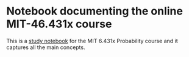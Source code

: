 # Notebook documenting the online MIT-46.431x course

This is a [study notebook](https://nbviewer.jupyter.org/github/jhmanchola/Learning-curve/blob/master/Probability-MIT-6.431x/Probability%20MITx%206.431.ipynb) for the MIT 6.431x Probability course and it captures all the main concepts.
